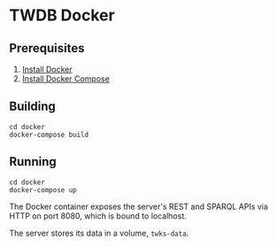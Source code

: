 # TWDB Docker

## Prerequisites

1. [Install Docker](https://docs.docker.com/v17.12/install/)
1. [Install Docker Compose](https://docs.docker.com/compose/install/)

## Building

    cd docker
    docker-compose build

## Running

    cd docker
    docker-compose up

The Docker container exposes the server's REST and SPARQL APIs via HTTP on port 8080, which is bound to localhost.

The server stores its data in a volume, `twks-data`.
